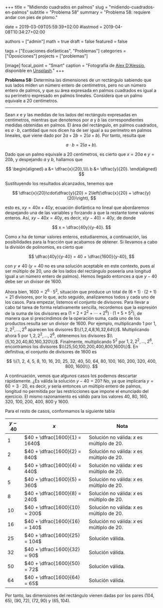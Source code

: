 +++
title = "Midiendo cuadrados en palmos"
slug  = "midiendo-cuadrados-en-palmos"
subtitle = "Problema 58"
summary  = "Problema 58: requiere andar con pies de plomo."

date     = 2019-03-09T05:59:39+02:00
#lastmod = 2019-04-08T10:34:27+02:00

authors  = ["admin"]
math     = true
draft    = false
featured = false

tags       = ["Ecuaciones diofánticas", "Problemas"]
categories = ["Oposiciones"]
projects   = ["problemas"]

[image]
  focal_point = "Smart"
  caption     = "Fotografía de [Alex D'Alessio](https://unsplash.com/@alexdalessio22), disponible en [Unsplash](https://unsplash.com/photos/fsasJf8aDvg)."
+++

**Problema 58:** Determina las dimensiones de un rectángulo sabiendo que sus lados miden un número entero de centímetros, pero no un número entero de palmos, y que su área expresada en palmos cuadrados es igual a su perímetro expresado en palmos lineales. Considera que un palmo equivale a $20$ centímetros.

***

Sean $x$ e $y$ las medidas de los lados del rectángulo expresadas en centímetros, mientras que denotemos por $a$ y $b$ las correspondientes medidas obtenidas en palmos. El área del rectángulo, en palmos cuadrados, es $a\cdot b$, cantidad que nos dicen ha de ser igual a su perímetro en palmos lineales, que viene dado por $2a+2b = 2(a+b)$. Por tanto, resulta que 

$$
a\cdot b = 2(a + b).
$$

Dado que un palmo equivale a $20$ centímetros, es cierto que $x = 20a$ e $y = 20b$, y despejando $a$ y $b$, hallamos que

$$
\begin{aligned}
a &= \dfrac{x}{20},\\\\ b &= \dfrac{y}{20}.
\end{aligned}
$$

Sustituyendo los resultados alcanzados, tenemos que

$$
\dfrac{x}{20}\cdot\dfrac{y}{20} = 2\left(\dfrac{x}{20} + \dfrac{y}{20}\right),
$$

esto es, $xy = 40x+40y$, ecuación diofántica no lineal que abordaremos despejando una de las variables y forzando a que la restante tome valores enteros. Así, $xy-40x = 40y$, es decir, $x(y-40) = 40y$, de donde 

$$
x = \dfrac{40y}{y-40}.
$$ 

Como $x$ ha de tomar valores enteros, estudiaremos, a continuación, las posibilidades para la fracción que acabamos de obtener. Si llevamos a cabo la división de polinomios, es cierto que

$$
\dfrac{40y}{y-40} = 40 + \dfrac{1600}{y-40},
$$

con $y\neq 40$ ($y=40$ no es una solución aceptable en este contexto, pues al ser múltiplo de $20$, uno de los lados del rectángulo poseería una longitud igual a un número entero de palmos). Hemos llegado entonces a que $y-40$ debe ser un divisor de $1600$.

Ahora bien, $1600 = 2^6\cdot 5^2$, situación que produce un total de $(6+1)\cdot(2+1) = 21$ divisores, por lo que, acto seguido, analizaremos todos y cada uno de los casos. Para empezar, listemos el conjunto de divisores. Para llevar a cabo tal tarea de forma relativamente sencilla, recordemos que la expresión de la suma de los divisores era $(1+2+2^2+\cdots+2^6)\cdot(1+5+5^2)$, de manera que si prescindimos de la operación suma, cada uno de los productos resulta ser un divisor de $1600$. Por ejemplo, multiplicando $1$ por $1,2,2^2,\ldots, 2^6$ aparecen los divisores $\\{1,2,4,8,16,32,64\\}$. Multiplicando ahora $5$ por $1,2,2^2,\ldots, 2^6$, obtenemos los divisores $\\{5,10,20,40,80,160,320\\}$. Finalmente, multiplicando $5^2$ por $1,2,2^2,\ldots,2^6$, encontramos los divisores $\\{25,50,100,200,400,800,1600\\}$. En definitiva, el conjunto de divisores de $1600$ es

$$
\\{1, 2, 4, 5, 8, 10, 16, 20, 25, 32, 40, 50, 64, 80, 100, 160, 200, 320, 400, 800, 1600\\}.
$$

A continuación, vemos que algunos casos los podemos descartar rápidamente. ¿Es válida la solución $y-40=20$? No, ya que implicaría $y=60 = 3\cdot20$, es decir, $y$ sería entonces un múltiplo entero de palmos, longitud no permitida por las restricciones que impone el enunciado del ejercicio. El mismo razonamiento es válido para los valores $40$, $80$, $160$, $320$, $100$, $200$, $400$, $800$ y $1600$. 

Para el resto de casos, conformamos la siguiente tabla

| $y-40$ | $x$ | Nota |
| ------ | --- | ---- |
| $1$ | $40 + \dfrac{1600}{1} = 1640$ | Solución no válida: $x$ es múltiplo de $20$.|
$2$ | $40 + \dfrac{1600}{2} = 840$ | Solución no válida: $x$ es múltiplo de $20$.|
$4$ | $40 + \dfrac{1600}{4} = 440$ | Solución no válida: $x$ es múltiplo de $20$.|
$5$ | $40 + \dfrac{1600}{5} = 360$ | Solución no válida: $x$ es múltiplo de $20$.|
$8$ | $40 + \dfrac{1600}{8} = 240$ | Solución no válida: $x$ es múltiplo de $20$.|
$10$ | $40 + \dfrac{1600}{10} = 200$ | Solución no válida: $x$ es múltiplo de $20$.|
$16$ | $40 + \dfrac{1600}{16} = 140$ | Solución no válida: $x$ es múltiplo de $20$.|
$25$ | $40 + \dfrac{1600}{25} = 104$ | Solución válida.|
$32$ | $40 + \dfrac{1600}{32} = 90$ | Solución válida.|
$50$ | $40 + \dfrac{1600}{50} = 72$ | Solución válida.|
$64$ | $40 + \dfrac{1600}{64} = 65$ | Solución válida.|

Por tanto, las dimensiones del rectángulo vienen dadas por los pares $(104, 65)$, $(90, 72)$, $(72, 90)$ y $(65, 104)$.